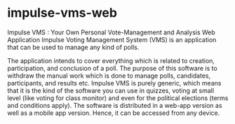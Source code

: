 # impulse-vms-web
Impulse VMS : Your Own Personal Vote-Management and Analysis Web Application
Impulse Voting Management System (VMS) is an application that can be used to manage any kind of polls. 

The application intends to cover everything which is related to creation, participation, and conclusion of a poll. 
The purpose of this software is to withdraw the manual work which is done to manage polls, candidates, participants, and results etc.
Impulse VMS is purely generic, which means that it is the kind of the software you can use in quizzes, voting at small level (like voting for class monitor) and even for the political elections (terms and conditions apply). 
The software is distributed in a web-app version as well as a mobile app version. Hence, it can be accessed from any device.
